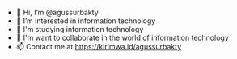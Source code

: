- 👋 Hi, I’m @agussurbakty
- 👀 I’m interested in information technology
- 🌱 I'm studying information technology
- 💞️ I'm want to collaborate in the world of information technology
- 📫 Contact me at https://kirimwa.id/agussurbakty

<!---
agussurbakty/agussurbakty is a ✨ special ✨ repository because its `README.md` (this file) appears on your GitHub profile.
You can click the Preview link to take a look at your changes.
--->

